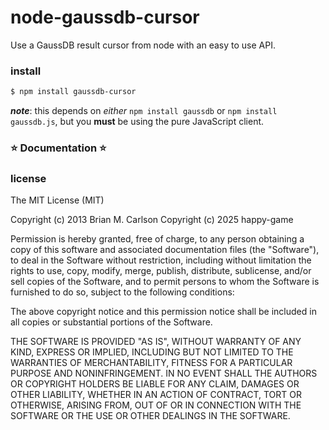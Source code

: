 node-gaussdb-cursor
==============

Use a GaussDB result cursor from node with an easy to use API.

### install

```sh
$ npm install gaussdb-cursor
```
___note___: this depends on _either_ `npm install gaussdb` or `npm install gaussdb.js`, but you __must__ be using the pure JavaScript client.

### :star: Documentation :star:

### license

The MIT License (MIT)

Copyright (c) 2013 Brian M. Carlson
Copyright (c) 2025 happy-game

Permission is hereby granted, free of charge, to any person obtaining a copy
of this software and associated documentation files (the "Software"), to deal
in the Software without restriction, including without limitation the rights
to use, copy, modify, merge, publish, distribute, sublicense, and/or sell
copies of the Software, and to permit persons to whom the Software is
furnished to do so, subject to the following conditions:

The above copyright notice and this permission notice shall be included in
all copies or substantial portions of the Software.

THE SOFTWARE IS PROVIDED "AS IS", WITHOUT WARRANTY OF ANY KIND, EXPRESS OR
IMPLIED, INCLUDING BUT NOT LIMITED TO THE WARRANTIES OF MERCHANTABILITY,
FITNESS FOR A PARTICULAR PURPOSE AND NONINFRINGEMENT. IN NO EVENT SHALL THE
AUTHORS OR COPYRIGHT HOLDERS BE LIABLE FOR ANY CLAIM, DAMAGES OR OTHER
LIABILITY, WHETHER IN AN ACTION OF CONTRACT, TORT OR OTHERWISE, ARISING FROM,
OUT OF OR IN CONNECTION WITH THE SOFTWARE OR THE USE OR OTHER DEALINGS IN
THE SOFTWARE.
